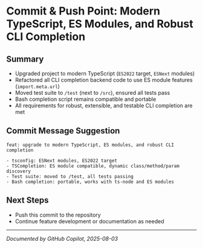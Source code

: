 # Commit & Push Point: Modern TypeScript, ES Modules, and Robust CLI Completion

## Summary
- Upgraded project to modern TypeScript (`ES2022` target, `ESNext` modules)
- Refactored all CLI completion backend code to use ES module features (`import.meta.url`)
- Moved test suite to `/test` (next to `/src`), ensured all tests pass
- Bash completion script remains compatible and portable
- All requirements for robust, extensible, and testable CLI completion are met

## Commit Message Suggestion
```
feat: upgrade to modern TypeScript, ES modules, and robust CLI completion

- tsconfig: ESNext modules, ES2022 target
- TSCompletion: ES module compatible, dynamic class/method/param discovery
- Test suite: moved to /test, all tests passing
- Bash completion: portable, works with ts-node and ES modules
```

## Next Steps
- Push this commit to the repository
- Continue feature development or documentation as needed

---

*Documented by GitHub Copilot, 2025-08-03*
